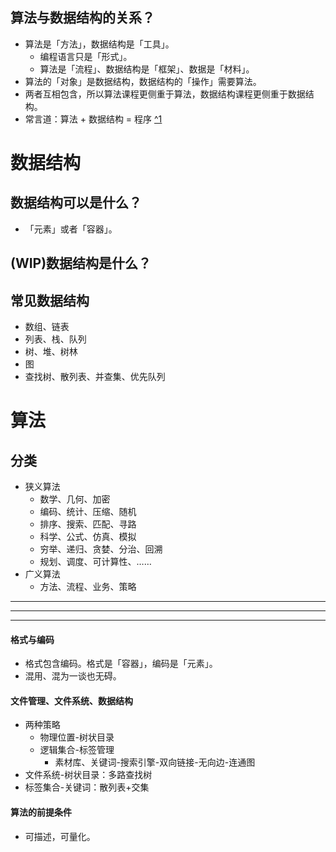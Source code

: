 
## 算法与数据结构的关系？
- 算法是「方法」，数据结构是「工具」。
  - 编程语言只是「形式」。
  - 算法是「流程」、数据结构是「框架」、数据是「材料」。
- 算法的「对象」是数据结构，数据结构的「操作」需要算法。
- 两者互相包含，所以算法课程更侧重于算法，数据结构课程更侧重于数据结构。
- 常言道：算法 + 数据结构 = 程序 [ ^1]


[又言]:指令+数据=程序

[ ^1]:https://en.wikipedia.org/wiki/Algorithms_%2B_Data_Structures_%3D_Programs

# 数据结构
## 数据结构可以是什么？
- 「元素」或者「容器」。

## (WIP)数据结构是什么？

## 常见数据结构
- 数组、链表
- 列表、栈、队列
- 树、堆、树林
- 图
- 查找树、散列表、并查集、优先队列


# 算法
## 分类
- 狭义算法
  - 数学、几何、加密
  - 编码、统计、压缩、随机
  - 排序、搜索、匹配、寻路
  - 科学、公式、仿真、模拟
  - 穷举、递归、贪婪、分治、回溯
  - 规划、调度、可计算性、……
- 广义算法
  - 方法、流程、业务、策略

---
---
---
#### 格式与编码
- 格式包含编码。格式是「容器」，编码是「元素」。
- 混用、混为一谈也无碍。

#### 文件管理、文件系统、数据结构
- 两种策略
  - 物理位置-树状目录
  - 逻辑集合-标签管理
    - 素材库、关键词-搜索引擎-双向链接-无向边-连通图
- 文件系统-树状目录：多路查找树
- 标签集合-关键词：散列表+交集

#### 算法的前提条件
- 可描述，可量化。
